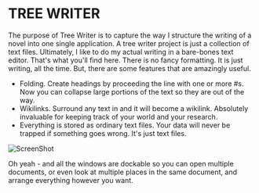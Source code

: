 # TREE WRITER

The purpose of Tree Writer is to capture the way I structure the writing of a novel into one single application. A tree writer project is just a collection of text files. Ultimately, I like to do my actual writing in a bare-bones text editor. That's what you'll find here. There is no fancy formatting. It is just writing, all the time. But, there are some features that are amazingly useful.

* Folding. Create headings by proceeding the line with one or more #s. Now you can collapse large portions of the text so they are out of the way.
* Wikilinks. Surround any text in <square brackets> and it will become a wikilink. Absolutely invaluable for keeping track of your world and your research.
* Everything is stored as ordinary text files. Your data will never be trapped if something goes wrong. It's just text files.

![ScreenShot](8-27-2016.png)

Oh yeah - and all the windows are dockable so you can open multiple documents, or even look at multiple places in the same document, and arrange everything however you want.
